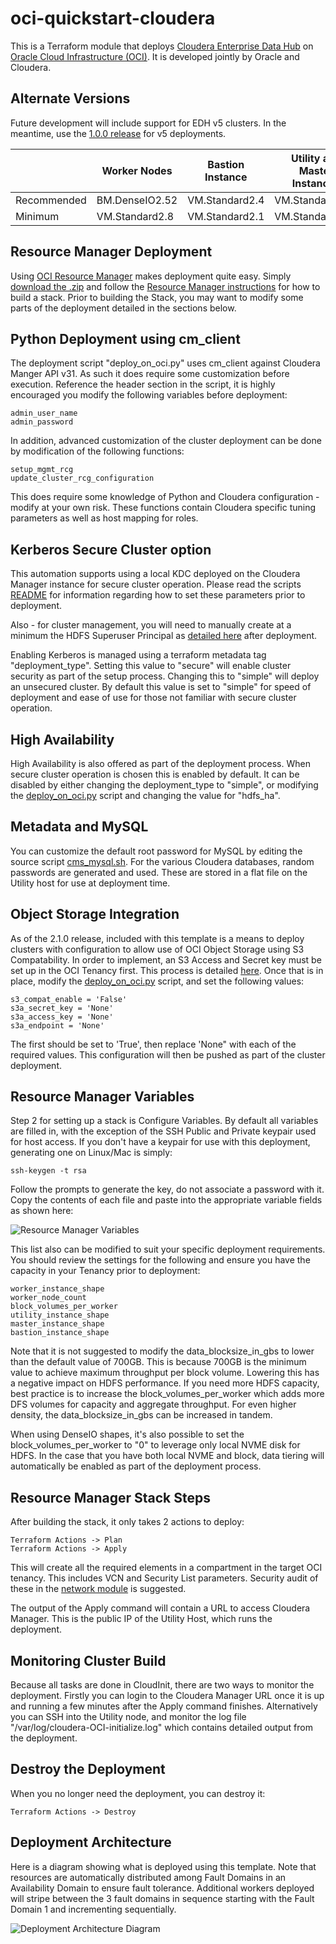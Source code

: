 # oci-quickstart-cloudera
This is a Terraform module that deploys [Cloudera Enterprise Data Hub](https://www.cloudera.com/products/enterprise-data-hub.html) on [Oracle Cloud Infrastructure (OCI)](https://cloud.oracle.com/en_US/cloud-infrastructure).  It is developed jointly by Oracle and Cloudera.

## Alternate Versions
Future development will include support for EDH v5 clusters.  In the meantime, use the [1.0.0 release](https://github.com/oci-quickstart/oci-cloudera/releases/tag/1.0.0) for v5 deployments.

|             | Worker Nodes   | Bastion Instance | Utility and Master Instances |
|-------------|----------------|------------------|------------------------------|
| Recommended | BM.DenseIO2.52 | VM.Standard2.4   | VM.Standard2.16              |
| Minimum     | VM.Standard2.8 | VM.Standard2.1   | VM.Standard2.8               |

## Resource Manager Deployment
Using [OCI Resource Manager](https://docs.cloud.oracle.com/iaas/Content/ResourceManager/Concepts/resourcemanager.htm) makes deployment quite easy.  Simply [download the .zip](https://github.com/oracle/oci-quickstart-cloudear/zipball/resource-manager) and follow the [Resource Manager instructions](https://docs.cloud.oracle.com/iaas/Content/ResourceManager/Tasks/usingconsole.htm) for how to build a stack.  Prior to building the Stack, you may want to modify some parts of the deployment detailed in the sections below.

## Python Deployment using cm_client
The deployment script "deploy_on_oci.py" uses cm_client against Cloudera Manger API v31.  As such it does require some customization before execution.  Reference the header section in the script, it is highly encouraged you modify the following variables before deployment:

	admin_user_name
	admin_password

In addition, advanced customization of the cluster deployment can be done by modification of the following functions:

	setup_mgmt_rcg
	update_cluster_rcg_configuration

This does require some knowledge of Python and Cloudera configuration - modify at your own risk.  These functions contain Cloudera specific tuning parameters as well as host mapping for roles.

## Kerberos Secure Cluster option

This automation supports using a local KDC deployed on the Cloudera Manager instance for secure cluster operation.  Please read the scripts [README](https://github.com/oracle/oci-quickstart-cloudera/blob/master/scripts/README.md) for information regarding how to set these parameters prior to deployment.

Also - for cluster management, you will need to manually create at a minimum the HDFS Superuser Principal as [detailed here](https://www.cloudera.com/documentation/enterprise/latest/topics/cm_sg_using_cm_sec_config.html#create-hdfs-superuser) after deployment.

Enabling Kerberos is managed using a terraform metadata tag "deployment_type".   Setting this value to "secure" will enable cluster security as part of the setup process.  Changing this to "simple" will deploy an unsecured cluster.  By default this value is set to "simple" for speed of deployment and ease of use for those not familiar with secure cluster operation.

## High Availability

High Availability is also offered as part of the deployment process.  When secure cluster operation is chosen this is enabled by default.  It can be disabled by either changing the deployment_type to "simple", or modifying the [deploy_on_oci.py](https://github.com/oracle/oci-quickstart-cloudera/blob/master/scripts/deploy_on_oci.py#L60) script and changing the value for "hdfs_ha".

## Metadata and MySQL

You can customize the default root password for MySQL by editing the source script [cms_mysql.sh](https://github.com/oracle/oci-quickstart-cloudera/blob/master/scripts/cms_mysql.sh#L188).  For the various Cloudera databases, random passwords are generated and used.  These are stored in a flat file on the Utility host for use at deployment time.

## Object Storage Integration
As of the 2.1.0 release, included with this template is a means to deploy clusters with configuration to allow use of OCI Object Storage using S3 Compatability.  In order to implement, an S3 Access and Secret key must be set up in the OCI Tenancy first.  This process is detailed [here](https://docs.cloud.oracle.com/iaas/Content/Identity/Tasks/managingcredentials.htm#Working2).  Once that is in place, modify the [deploy_on_oci.py](https://github.com/oracle/oci-quickstart-cloudera/blob/master/scripts/deploy_on_oci.py#L101-L108) script, and set the following values:

	s3_compat_enable = 'False'
	s3a_secret_key = 'None'
	s3a_access_key = 'None'
	s3a_endpoint = 'None'	

The first should be set to 'True', then replace 'None" with each of the required values.   This configuration will then be pushed as part of the cluster deployment.

## Resource Manager Variables
Step 2 for setting up a stack is Configure Variables.   By default all variables are filled in, with the exception of the SSH Public and Private keypair used for host access.   If you don't have a keypair for use with this deployment, generating one on Linux/Mac is simply:

	ssh-keygen -t rsa

Follow the prompts to generate the key, do not associate a password with it.    Copy the contents of each file and paste into the appropriate variable fields as shown here:

![Resource Manager Variables](https://github.com/oracle/oci-quickstart-cloudera/blob/resource-manager/images/RM_variables.png)

This list also can be modified to suit your specific deployment requirements.   You should review the settings for the following and ensure you have the capacity in your Tenancy prior to deployment:

	worker_instance_shape
	worker_node_count
	block_volumes_per_worker
	utility_instance_shape
	master_instance_shape
	bastion_instance_shape

Note that it is not suggested to modify the data_blocksize_in_gbs to lower than the default value of 700GB.   This is because 700GB is the minimum value to achieve maximum throughput per block volume.  Lowering this has a negative impact on HDFS performance.  If you need more HDFS capacity, best practice is to increase the block_volumes_per_worker which adds more DFS volumes for capacity and aggregate throughput.  For even higher density, the data_blocksize_in_gbs can be increased in tandem.   

When using DenseIO shapes, it's also possible to set the block_volumes_per_worker to "0" to leverage only local NVME disk for HDFS.   In the case that you have both local NVME and block, data tiering will automatically be enabled as part of the deployment process.

## Resource Manager Stack Steps
After building the stack, it only takes 2 actions to deploy:

	Terraform Actions -> Plan
	Terraform Actions -> Apply

This will create all the required elements in a compartment in the target OCI tenancy.  This includes VCN and Security List parameters.  Security audit of these in the [network module](https://github.com/oracle/oci-quickstart-cloudera/blob/master/terraform/modules/network/main.tf) is suggested.

The output of the Apply command will contain a URL to access Cloudera Manager.   This is the public IP of the Utility Host, which runs the deployment.   

## Monitoring Cluster Build
Because all tasks are done in CloudInit, there are two ways to monitor the deployment.   Firstly you can login to the Cloudera Manager URL once it is up and running a few minutes after the Apply command finishes.  Alternatively you can SSH into the Utility node, and monitor the log file "/var/log/cloudera-OCI-initialize.log" which contains detailed output from the deployment.

## Destroy the Deployment

When you no longer need the deployment, you can destroy it:

	Terraform Actions -> Destroy

## Deployment Architecture

Here is a diagram showing what is deployed using this template.   Note that resources are automatically distributed among Fault Domains in an Availability Domain to ensure fault tolerance.   Additional workers deployed will stripe between the 3 fault domains in sequence starting with the Fault Domain 1 and incrementing sequentially.

![Deployment Architecture Diagram](https://github.com/oracle/oci-quickstart-cloudera/blob/master/images/deployment_architecture.png)

